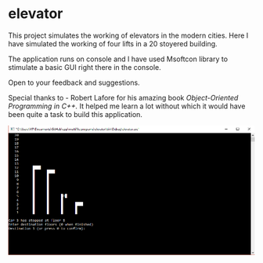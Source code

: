 # elevator

This project simulates the working of elevators in the modern cities. Here I have simulated the working of four lifts in a 20 stoyered building.

The application runs on console and I have used Msoftcon library to stimulate a basic GUI right there in the console.

Open to your feedback and suggestions.

Special thanks to - Robert Lafore for his amazing book <i>Object-Oriented Programming in C++.</i> It helped me learn a lot without which it would have been quite a task to build this application.

<img src="screenshots/shot-1.png"/>
